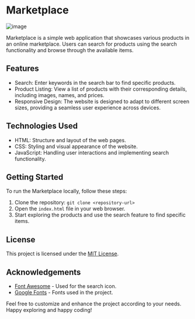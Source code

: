 # Marketplace
![image](https://github.com/aritradey-CS/Marketplace/assets/81703791/eeccc64c-754d-4f6a-8fdf-e3dcccd908f0)


Marketplace is a simple web application that showcases various products in an online marketplace. Users can search for products using the search functionality and browse through the available items.

## Features

- Search: Enter keywords in the search bar to find specific products.
- Product Listing: View a list of products with their corresponding details, including images, names, and prices.
- Responsive Design: The website is designed to adapt to different screen sizes, providing a seamless user experience across devices.

## Technologies Used

- HTML: Structure and layout of the web pages.
- CSS: Styling and visual appearance of the website.
- JavaScript: Handling user interactions and implementing search functionality.

## Getting Started

To run the Marketplace locally, follow these steps:

1. Clone the repository: `git clone <repository-url>`
2. Open the `index.html` file in your web browser.
3. Start exploring the products and use the search feature to find specific items.

## License

This project is licensed under the [MIT License](LICENSE).

## Acknowledgements

- [Font Awesome](https://fontawesome.com/) - Used for the search icon.
- [Google Fonts](https://fonts.google.com/) - Fonts used in the project.

Feel free to customize and enhance the project according to your needs. Happy exploring and happy coding!



